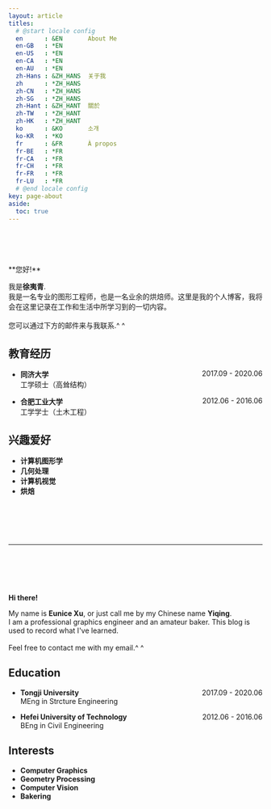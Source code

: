 ```yaml
---
layout: article
titles:
  # @start locale config
  en      : &EN       About Me
  en-GB   : *EN
  en-US   : *EN
  en-CA   : *EN
  en-AU   : *EN
  zh-Hans : &ZH_HANS  关于我
  zh      : *ZH_HANS
  zh-CN   : *ZH_HANS
  zh-SG   : *ZH_HANS
  zh-Hant : &ZH_HANT  關於
  zh-TW   : *ZH_HANT
  zh-HK   : *ZH_HANT
  ko      : &KO       소개
  ko-KR   : *KO
  fr      : &FR       À propos
  fr-BE   : *FR
  fr-CA   : *FR
  fr-CH   : *FR
  fr-FR   : *FR
  fr-LU   : *FR
  # @end locale config
key: page-about
aside:
  toc: true
---
```

<br />
<br />
<br />
<br />
**您好!**

我是**徐夷青**.<br />
我是一名专业的图形工程师，也是一名业余的烘焙师。这里是我的个人博客，我将会在这里记录在工作和生活中所学习到的一切内容。
<br />
<br />
您可以通过下方的邮件来与我联系.^ ^

## 教育经历

- **同济大学** <span style="float:right">2017.09 - 2020.06</span> \
  工学硕士（高耸结构）

- **合肥工业大学** <span style="float:right">2012.06 - 2016.06</span> \
  工学学士（土木工程）

## 兴趣爱好

- **计算机图形学**
- **几何处理**
- **计算机视觉**
- **烘焙**
<br />
<br />
<br />
<br />

*******
<br />
<br />
<br />
<br />

**Hi there!**

My name is **Eunice Xu**, or just call me by my Chinese name **Yiqing**.<br />
I am a professional graphics engineer and an amateur baker. This blog is used to record what I've learned.
<br />
<br />
Feel free to contact me with my email.^ ^

## Education

- **Tongji University** <span style="float:right">2017.09 - 2020.06</span> \
  MEng in Strcture Engineering 

- **Hefei University of Technology** <span style="float:right">2012.06 - 2016.06</span> \
  BEng in Civil Engineering

## Interests

- **Computer Graphics**
- **Geometry Processing**
- **Computer Vision**
- **Bakering**
